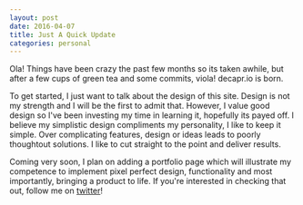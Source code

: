 ```yaml
---
layout: post
date: 2016-04-07
title: Just A Quick Update
categories: personal
---
```


Ola! Things have been crazy the past few months so its taken awhile, but after a few cups of green tea and some commits, viola! decapr.io is born.

To get started, I just want to talk about the design of this site. Design is not my strength and I will be the first to admit that. However, I value good design so I've been investing my time in learning it, hopefully its payed off. I believe my simplistic design compliments my personality, I like to keep it simple. Over complicating features, design or ideas leads to poorly thoughtout solutions. I like to cut straight to the point and deliver results.
 
Coming very soon, I plan on adding a portfolio page which will illustrate my competence to implement pixel perfect design, functionality and most importantly, bringing a product to life. If you're interested in checking that out, follow me on <a href='https://twitter.com/lucadecaprio' target='_blanks'>twitter</a>!
